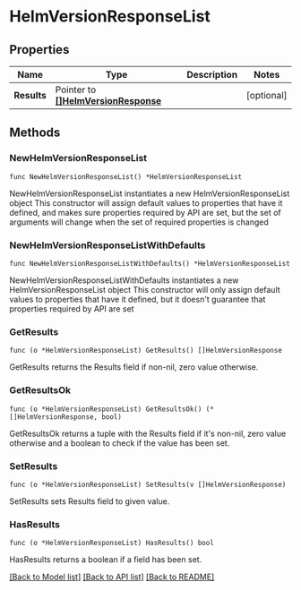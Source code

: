 # HelmVersionResponseList

## Properties

Name | Type | Description | Notes
------------ | ------------- | ------------- | -------------
**Results** | Pointer to [**[]HelmVersionResponse**](HelmVersionResponse.md) |  | [optional] 

## Methods

### NewHelmVersionResponseList

`func NewHelmVersionResponseList() *HelmVersionResponseList`

NewHelmVersionResponseList instantiates a new HelmVersionResponseList object
This constructor will assign default values to properties that have it defined,
and makes sure properties required by API are set, but the set of arguments
will change when the set of required properties is changed

### NewHelmVersionResponseListWithDefaults

`func NewHelmVersionResponseListWithDefaults() *HelmVersionResponseList`

NewHelmVersionResponseListWithDefaults instantiates a new HelmVersionResponseList object
This constructor will only assign default values to properties that have it defined,
but it doesn't guarantee that properties required by API are set

### GetResults

`func (o *HelmVersionResponseList) GetResults() []HelmVersionResponse`

GetResults returns the Results field if non-nil, zero value otherwise.

### GetResultsOk

`func (o *HelmVersionResponseList) GetResultsOk() (*[]HelmVersionResponse, bool)`

GetResultsOk returns a tuple with the Results field if it's non-nil, zero value otherwise
and a boolean to check if the value has been set.

### SetResults

`func (o *HelmVersionResponseList) SetResults(v []HelmVersionResponse)`

SetResults sets Results field to given value.

### HasResults

`func (o *HelmVersionResponseList) HasResults() bool`

HasResults returns a boolean if a field has been set.


[[Back to Model list]](../README.md#documentation-for-models) [[Back to API list]](../README.md#documentation-for-api-endpoints) [[Back to README]](../README.md)


